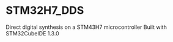 # STM32H7_DDS
Direct digital synthesis on a STM43H7 microcontroller
Built with STM32CubeIDE 1.3.0
 
